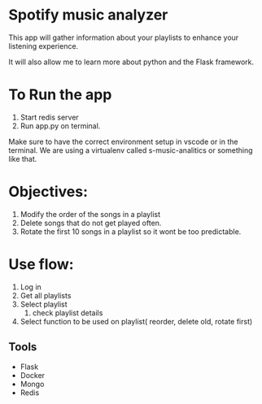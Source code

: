 # Spotify music analyzer

This app will gather information about your playlists to enhance your listening experience.

It will also allow me to learn more about python and the Flask framework.

# To Run the app
1. Start redis server
2. Run app.py on terminal.

Make sure to have the correct environment setup in vscode or in the terminal. We are using a virtualenv called s-music-analitics or something like that.


# Objectives:

1. Modify the order of the songs in a playlist
2. Delete songs that do not get played often.
3. Rotate the first 10 songs in a playlist so it wont be too predictable.

# Use flow:

1. Log in
2. Get all playlists
3. Select playlist
    1. check playlist details
4. Select function to be used on playlist( reorder, delete old, rotate first)

## Tools

- Flask
- Docker
- Mongo
- Redis

